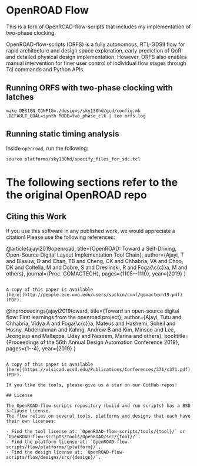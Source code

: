 # OpenROAD Flow

This is a fork of OpenROAD-flow-scripts that includes my implementation of two-phase clocking.

OpenROAD-flow-scripts (ORFS) is a fully autonomous, RTL-GDSII flow
for rapid architecture and design space exploration, early prediction
of QoR and detailed physical design implementation. However, ORFS
also enables manual intervention for finer user control of individual
flow stages through Tcl commands and Python APIs.

## Running ORFS with two-phase clocking with latches

```
make DESIGN_CONFIG=./designs/sky130hd/gcd/config.mk .DEFAULT_GOAL=synth MODE=two_phase_clk | tee orfs.log
```

## Running static timing analysis

Inside `openroad`, run the following:

```
source platforms/sky130hd/specify_files_for_sdc.tcl
```

# The following sections refer to the the original OpenROAD repo

## Citing this Work

If you use this software in any published work, we would appreciate a citation!
Please use the following references:

@article{ajayi2019openroad,
title={OpenROAD: Toward a Self-Driving, Open-Source Digital Layout Implementation Tool Chain},
author={Ajayi, T and Blaauw, D and Chan, TB and Cheng, CK and Chhabria, VA and Choo, DK and Coltella, M and Dobre, S and Dreslinski, R and Foga{\c{c}}a, M and others},
journal={Proc. GOMACTECH},
pages={1105--1110},
year={2019}
}

```

A copy of this paper is available
[here](http://people.ece.umn.edu/users/sachin/conf/gomactech19.pdf) (PDF).

```

@inproceedings{ajayi2019toward,
title={Toward an open-source digital flow: First learnings from the openroad project},
author={Ajayi, Tutu and Chhabria, Vidya A and Foga{\c{c}}a, Mateus and Hashemi, Soheil and Hosny, Abdelrahman and Kahng, Andrew B and Kim, Minsoo and Lee, Jeongsup and Mallappa, Uday and Neseem, Marina and others},
booktitle={Proceedings of the 56th Annual Design Automation Conference 2019},
pages={1--4},
year={2019}
}

```

A copy of this paper is available
[here](https://vlsicad.ucsd.edu/Publications/Conferences/371/c371.pdf) (PDF).

If you like the tools, please give us a star on our GitHub repos!

## License

The OpenROAD-flow-scripts repository (build and run scripts) has a BSD 3-Clause License.
The flow relies on several tools, platforms and designs that each have their own licenses:

- Find the tool license at: `OpenROAD-flow-scripts/tools/{tool}/` or `OpenROAD-flow-scripts/tools/OpenROAD/src/{tool}/`.
- Find the platform license at: `OpenROAD-flow-scripts/flow/platforms/{platform}/`.
- Find the design license at: `OpenROAD-flow-scripts/flow/designs/src/{design}/`.
```
